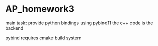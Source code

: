 # AP_homework3


main task:
provide python bindings using pybind11
the c++ code is the backend

pybind requires cmake build system

